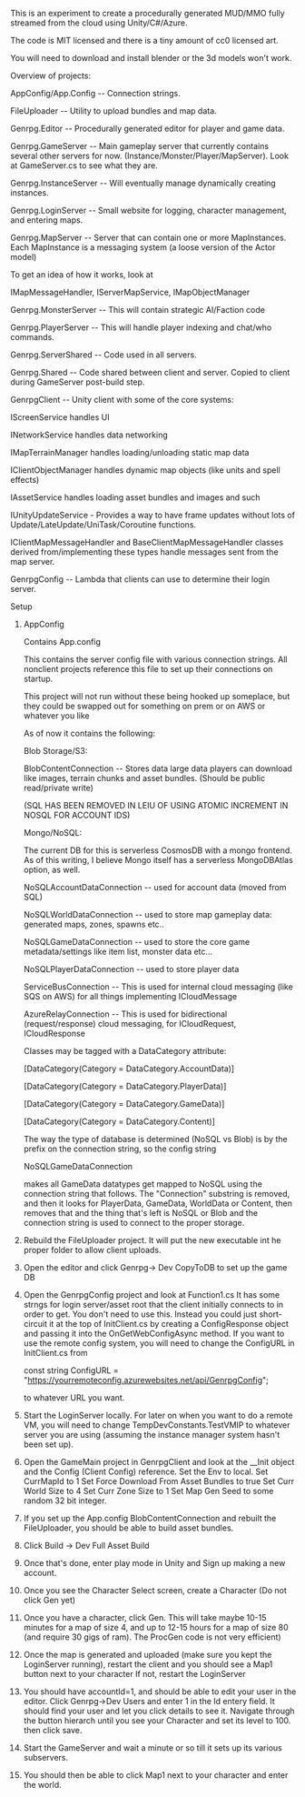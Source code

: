 
This is an experiment to create a procedurally generated 
MUD/MMO fully streamed from the cloud using Unity/C#/Azure.

The code is MIT licensed and there is a tiny amount of cc0
licensed art.

You will need to download and install blender or the 3d models won't work.

Overview of projects:

AppConfig/App.Config -- Connection strings. 

FileUploader -- Utility to upload bundles and map data.
	
Genrpg.Editor -- Procedurally generated editor for player 
				and game data.
	
Genrpg.GameServer -- Main gameplay server that currently contains 
				several other servers for now. 
				(Instance/Monster/Player/MapServer). Look at
				GameServer.cs to see what they are.
			
Genrpg.InstanceServer -- Will eventually manage dynamically creating instances.
	
Genrpg.LoginServer -- Small website for logging, character management, and entering maps.

Genrpg.MapServer -- Server that can contain one or more MapInstances.
	Each MapInstance is a messaging system (a loose version of the Actor model)
			
To get an idea of how it works, look at
	
IMapMessageHandler, IServerMapService, IMapObjectManager
								
Genrpg.MonsterServer -- This will contain strategic AI/Faction code

Genrpg.PlayerServer -- This will handle player indexing and chat/who commands.

Genrpg.ServerShared -- Code used in all servers.

Genrpg.Shared -- Code shared between client and server. Copied to client during
				GameServer post-build step.

GenrpgClient -- Unity client with some of the core systems:

IScreenService handles UI
			
INetworkService handles data networking
			
IMapTerrainManager handles loading/unloading static map data
			
IClientObjectManager handles dynamic map objects (like units and spell effects)
			
IAssetService handles loading asset bundles and images and such
			
IUnityUpdateService - Provides a way to have frame updates without lots of
				Update/LateUpdate/UniTask/Coroutine functions.
								
IClientMapMessageHandler and BaseClientMapMessageHandler<T> 
			classes derived from/implementing these types handle messages sent from the
			map server.
			
GenrpgConfig -- Lambda that clients can use to determine their login server.

Setup	


	
1. AppConfig

	Contains App.config
	
	This contains the server config file with various connection strings.
	All nonclient projects reference this file to set up their connections on startup.
	
	This project will not run without these being hooked up someplace, but they could
	be swapped out for something on prem or on AWS or whatever you like
	
	As of now it contains the following:
		
	Blob Storage/S3:
		
	BlobContentConnection -- Stores data large data players can download like images, terrain chunks and asset bundles.
										(Should be public read/private write)
		
	(SQL HAS BEEN REMOVED IN LEIU OF USING ATOMIC INCREMENT IN NOSQL FOR ACCOUNT IDS)									
												
	Mongo/NoSQL:
		
	The current DB for this is serverless CosmosDB with a mongo frontend. As of this writing, I believe
		Mongo itself has a serverless MongoDBAtlas option, as well.

	NoSQLAccountDataConnection -- used for account data (moved from SQL)	
																		
	NoSQLWorldDataConnection -- used to store map gameplay data: generated maps, zones, spawns etc..
			
	NoSQLGameDataConnection -- used to store the core game metadata/settings like item list, monster data etc...
		
	NoSQLPlayerDataConnection -- used to store player data
		
	ServiceBusConnection -- This is used for internal cloud messaging (like SQS on AWS) for all things implementing ICloudMessage
	
	AzureRelayConnection -- This is used for bidirectional (request/response) cloud messaging, for ICloudRequest, ICloudResponse
						
	Classes may be tagged with a DataCategory attribute:
		
    [DataCategory(Category = DataCategory.AccountData)]   
     	
    [DataCategory(Category = DataCategory.PlayerData)]	    
    
	[DataCategory(Category = DataCategory.GameData)]	    
	
	[DataCategory(Category = DataCategory.Content)]
	    
	The way the type of database is determined (NoSQL vs Blob) is by the prefix on the connection string, so the
	    config string 
	    
	NoSQLGameDataConnection
	    
	makes all GameData datatypes get mapped to NoSQL using the connection string that follows.
	   	The "Connection" substring is removed, and then it looks for PlayerData, GameData, WorldData or Content,
	   	then removes that and the thing that's left is NoSQL or Blob and the connection string is used to
	   	connect to the proper storage.
	   	
2. Rebuild the FileUploader project. It will put the new executable int he proper folder to allow client uploads.	

3. Open the editor and click Genrpg-> Dev CopyToDB to set up the game DB

4. Open the GenrpgConfig project and look at Function1.cs It has some strngs for login server/asset root that
	the client initially connects to in order to get. You don't need to use this. Instead you could just short-circuit
	it at the top of InitClient.cs by creating a ConfigResponse object and passing it into the
	OnGetWebConfigAsync method. If you want to use the remote config system, you will need to change the
	ConfigURL in InitClient.cs from 
		
    const string ConfigURL = "https://yourremoteconfig.azurewebsites.net/api/GenrpgConfig";
    
    to whatever URL you want.
	
5. Start the LoginServer locally. For later on when you want to do a remote VM, you will need to change 
	TempDevConstants.TestVMIP to whatever server you are using (assuming the instance manager system
	hasn't been set up).

6. Open the GameMain project in GenrpgClient and look at the __Init object and the Config (Client Config) reference.
	Set the Env to local. 
	Set CurrMapId to 1
	Set Force Download From Asset Bundles to true
	Set Curr World Size to 4
	Set Curr Zone Size to 1
	Set Map Gen Seed to some random 32 bit integer.
	
	
7. If you set up the App.config BlobContentConnection and rebuilt the FileUploader, you should be able to 
	build asset bundles.
	
8. Click Build -> Dev Full Asset Build

9. Once that's done, enter play mode in Unity and Sign up making a new account.

10. Once you see the Character Select screen, create a Character (Do not click Gen yet)

11. Once you have a character, click Gen. This will take maybe 10-15 minutes for a map of size 4,
	and up to 12-15 hours for a map of size 80 (and require 30 gigs of ram). The ProcGen
	code is not very efficient)
	
12. Once the map is generated and uploaded (make sure you kept the LoginServer running), 
	restart the client and you should see a Map1 button next to your character
	If not, restart the LoginServer
	
13. You should have accountId=1, and should be able to edit your user in the editor.
	Click Genrpg->Dev Users and enter 1 in the Id entery field. It should find your
	user and let you click details to see it. Navigate through the button hierarch
	until you see your Character and set its level to 100. then click save.

	
14. Start the GameServer and wait a minute or so till it sets up its various subservers.

15. You should then be able to click Map1 next to your character and enter the world.
